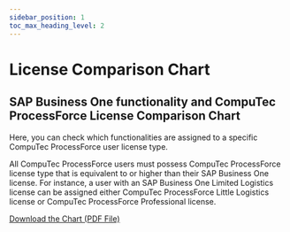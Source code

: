 ```yaml
---
sidebar_position: 1
toc_max_heading_level: 2
---
```


# License Comparison Chart

## SAP Business One functionality and CompuTec ProcessForce License Comparison Chart

Here, you can check which functionalities are assigned to a specific CompuTec ProcessForce user license type.

All CompuTec ProcessForce users must possess CompuTec ProcessForce license type that is equivalent to or higher than their SAP Business One license. For instance, a user with an SAP Business One Limited Logistics license can be assigned either CompuTec ProcessForce Little Logistics license or CompuTec ProcessForce Professional license.

[Download the Chart (PDF File)](https://download.computec.one/media/processforce/CompuTec_ProcessForce_License_Comparison_Chart.pdf)
